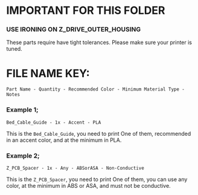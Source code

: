 # IMPORTANT FOR THIS FOLDER
### USE IRONING ON Z_DRIVE_OUTER_HOUSING
These parts require have tight tolerances. Please make sure your printer is tuned.

# FILE NAME KEY:
`Part Name - Quantity - Recommended Color - Minimum Material Type - Notes`

### Example 1;
`Bed_Cable_Guide - 1x - Accent - PLA`  

This is the `Bed_Cable_Guide`, you need to print One of them, recommended in an accent color, and at the minimum in PLA.

### Example 2;
`Z_PCB_Spacer - 1x - Any - ABSorASA - Non-Conductive`

This is the `Z_PCB_Spacer`, you need to print One of them, you can use any color, at the minimum in ABS or ASA, and must not be conductive.